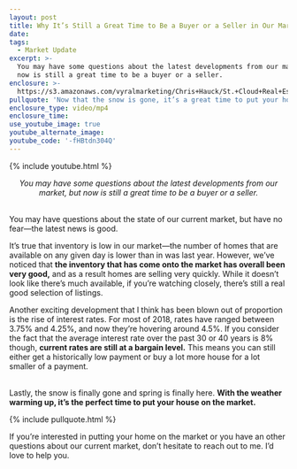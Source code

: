 ```yaml
---
layout: post
title: Why It’s Still a Great Time to Be a Buyer or a Seller in Our Market
date:
tags:
  - Market Update
excerpt: >-
  You may have some questions about the latest developments from our market, but
  now is still a great time to be a buyer or a seller.
enclosure: >-
  https://s3.amazonaws.com/vyralmarketing/Chris+Hauck/St.+Cloud+Real+Estate-+A+quick+update+on+our+St.+Cloud+market.mp4
pullquote: 'Now that the snow is gone, it’s a great time to put your home on the market.'
enclosure_type: video/mp4
enclosure_time:
use_youtube_image: true
youtube_alternate_image:
youtube_code: '-fHBtdn304Q'
---
```


{% include youtube.html %}

<center><em>You may have some questions about the latest developments from our market, but now is still a great time to be a buyer or a seller.</em></center>

<center>&nbsp;</center>

You may have questions about the state of our current market, but have no fear—the latest news is good.

It’s true that inventory is low in our market—the number of homes that are available on any given day is lower than in was last year. However, we’ve noticed that **the inventory that has come onto the market has overall been very good,** and as a result homes are selling very quickly. While it doesn’t look like there’s much available, if you’re watching closely, there’s still a real good selection of listings.

Another exciting development that I think has been blown out of proportion is the rise of interest rates. For most of 2018, rates have ranged between 3.75% and 4.25%, and now they’re hovering around 4.5%. If you consider the fact that the average interest rate over the past 30 or 40 years is 8% though, **current rates are still at a bargain level.** This means you can still either get a historically low payment or buy a lot more house for a lot smaller of a payment.

<br>Lastly, the snow is finally gone and spring is finally here. **With the weather warming up, it’s the perfect time to put your house on the market.**

{% include pullquote.html %}

If you’re interested in putting your home on the market or you have an other questions about our current market, don’t hesitate to reach out to me. I’d love to help you.